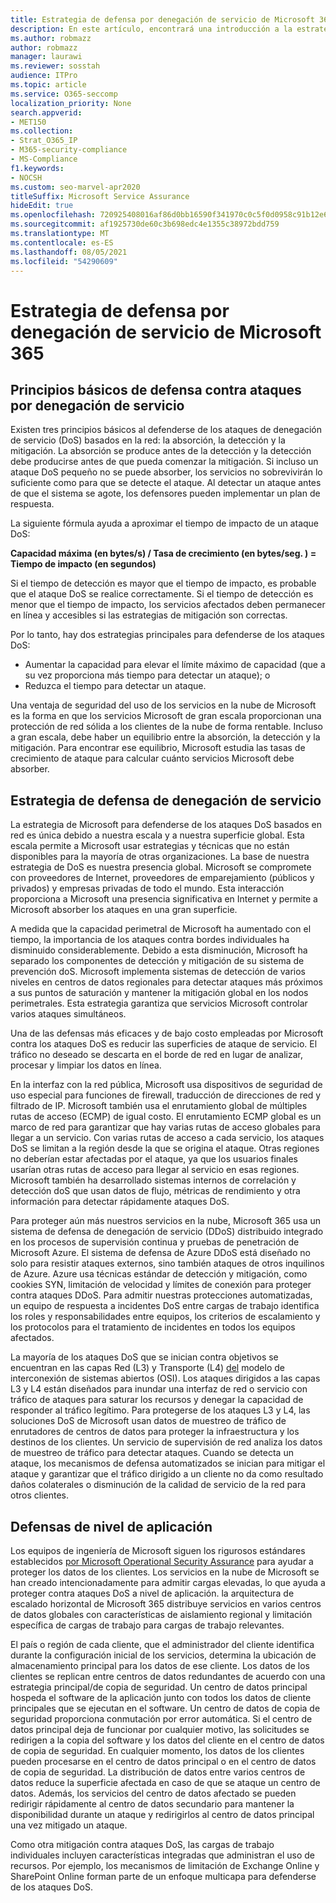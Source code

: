 ```yaml
---
title: Estrategia de defensa por denegación de servicio de Microsoft 365
description: En este artículo, encontrará una introducción a la estrategia de defensa de Microsoft para ataques de denegación de servicio (DoS).
ms.author: robmazz
author: robmazz
manager: laurawi
ms.reviewer: sosstah
audience: ITPro
ms.topic: article
ms.service: O365-seccomp
localization_priority: None
search.appverid:
- MET150
ms.collection:
- Strat_O365_IP
- M365-security-compliance
- MS-Compliance
f1.keywords:
- NOCSH
ms.custom: seo-marvel-apr2020
titleSuffix: Microsoft Service Assurance
hideEdit: true
ms.openlocfilehash: 720925408016af86d0bb16590f341970c0c5f0d0958c91b12e6b810c9b8a939a
ms.sourcegitcommit: af1925730de60c3b698edc4e1355c38972bdd759
ms.translationtype: MT
ms.contentlocale: es-ES
ms.lasthandoff: 08/05/2021
ms.locfileid: "54290609"
---
```

# <a name="microsoft-365-denial-of-service-defense-strategy"></a>Estrategia de defensa por denegación de servicio de Microsoft 365

## <a name="core-principles-of-defense-against-denial-of-service-attacks"></a>Principios básicos de defensa contra ataques por denegación de servicio

Existen tres principios básicos al defenderse de los ataques de denegación de servicio (DoS) basados en la red: la absorción, la detección y la mitigación. La absorción se produce antes de la detección y la detección debe producirse antes de que pueda comenzar la mitigación. Si incluso un ataque DoS pequeño no se puede absorber, los servicios no sobrevivirán lo suficiente como para que se detecte el ataque. Al detectar un ataque antes de que el sistema se agote, los defensores pueden implementar un plan de respuesta.

La siguiente fórmula ayuda a aproximar el tiempo de impacto de un ataque DoS:

  **Capacidad máxima (en bytes/s) / Tasa de crecimiento (en bytes/seg. ) = Tiempo de impacto (en segundos)**

Si el tiempo de detección es mayor que el tiempo de impacto, es probable que el ataque DoS se realice correctamente. Si el tiempo de detección es menor que el tiempo de impacto, los servicios afectados deben permanecer en línea y accesibles si las estrategias de mitigación son correctas.

Por lo tanto, hay dos estrategias principales para defenderse de los ataques DoS:

- Aumentar la capacidad para elevar el límite máximo de capacidad (que a su vez proporciona más tiempo para detectar un ataque); o
- Reduzca el tiempo para detectar un ataque.

Una ventaja de seguridad del uso de los servicios en la nube de Microsoft es la forma en que los servicios Microsoft de gran escala proporcionan una protección de red sólida a los clientes de la nube de forma rentable. Incluso a gran escala, debe haber un equilibrio entre la absorción, la detección y la mitigación. Para encontrar ese equilibrio, Microsoft estudia las tasas de crecimiento de ataque para calcular cuánto servicios Microsoft debe absorber.

## <a name="denial-of-service-defense-strategy"></a>Estrategia de defensa de denegación de servicio

La estrategia de Microsoft para defenderse de los ataques DoS basados en red es única debido a nuestra escala y a nuestra superficie global. Esta escala permite a Microsoft usar estrategias y técnicas que no están disponibles para la mayoría de otras organizaciones. La base de nuestra estrategia de DoS es nuestra presencia global. Microsoft se compromete con proveedores de Internet, proveedores de emparejamiento (públicos y privados) y empresas privadas de todo el mundo. Esta interacción proporciona a Microsoft una presencia significativa en Internet y permite a Microsoft absorber los ataques en una gran superficie.

A medida que la capacidad perimetral de Microsoft ha aumentado con el tiempo, la importancia de los ataques contra bordes individuales ha disminuido considerablemente. Debido a esta disminución, Microsoft ha separado los componentes de detección y mitigación de su sistema de prevención doS. Microsoft implementa sistemas de detección de varios niveles en centros de datos regionales para detectar ataques más próximos a sus puntos de saturación y mantener la mitigación global en los nodos perimetrales. Esta estrategia garantiza que servicios Microsoft controlar varios ataques simultáneos.

Una de las defensas más eficaces y de bajo costo empleadas por Microsoft contra los ataques DoS es reducir las superficies de ataque de servicio. El tráfico no deseado se descarta en el borde de red en lugar de analizar, procesar y limpiar los datos en línea.

En la interfaz con la red pública, Microsoft usa dispositivos de seguridad de uso especial para funciones de firewall, traducción de direcciones de red y filtrado de IP. Microsoft también usa el enrutamiento global de múltiples rutas de acceso (ECMP) de igual costo. El enrutamiento ECMP global es un marco de red para garantizar que hay varias rutas de acceso globales para llegar a un servicio. Con varias rutas de acceso a cada servicio, los ataques DoS se limitan a la región desde la que se origina el ataque. Otras regiones no deberían estar afectadas por el ataque, ya que los usuarios finales usarían otras rutas de acceso para llegar al servicio en esas regiones. Microsoft también ha desarrollado sistemas internos de correlación y detección doS que usan datos de flujo, métricas de rendimiento y otra información para detectar rápidamente ataques DoS.

Para proteger aún más nuestros servicios en la nube, Microsoft 365 usa un sistema de defensa de denegación de servicio (DDoS) distribuido integrado en los procesos de supervisión continua y pruebas de penetración de Microsoft Azure. El sistema de defensa de Azure DDoS está diseñado no solo para resistir ataques externos, sino también ataques de otros inquilinos de Azure. Azure usa técnicas estándar de detección y mitigación, como cookies SYN, limitación de velocidad y límites de conexión para proteger contra ataques DDoS. Para admitir nuestras protecciones automatizadas, un equipo de respuesta a incidentes DoS entre cargas de trabajo identifica los roles y responsabilidades entre equipos, los criterios de escalamiento y los protocolos para el tratamiento de incidentes en todos los equipos afectados.

La mayoría de los ataques DoS que se inician contra objetivos se encuentran en las capas Red (L3) y Transporte (L4) [del](/windows-hardware/drivers/network/windows-network-architecture-and-the-osi-model) modelo de interconexión de sistemas abiertos (OSI). Los ataques dirigidos a las capas L3 y L4 están diseñados para inundar una interfaz de red o servicio con tráfico de ataques para saturar los recursos y denegar la capacidad de responder al tráfico legítimo. Para protegerse de los ataques L3 y L4, las soluciones DoS de Microsoft usan datos de muestreo de tráfico de enrutadores de centros de datos para proteger la infraestructura y los destinos de los clientes. Un servicio de supervisión de red analiza los datos de muestreo de tráfico para detectar ataques. Cuando se detecta un ataque, los mecanismos de defensa automatizados se inician para mitigar el ataque y garantizar que el tráfico dirigido a un cliente no da como resultado daños colaterales o disminución de la calidad de servicio de la red para otros clientes.

## <a name="application-level-defenses"></a>Defensas de nivel de aplicación

Los equipos de ingeniería de Microsoft siguen los rigurosos estándares establecidos [por Microsoft Operational Security Assurance](https://www.microsoft.com/SDL/OperationalSecurityAssurance) para ayudar a proteger los datos de los clientes. Los servicios en la nube de Microsoft se han creado intencionadamente para admitir cargas elevadas, lo que ayuda a proteger contra ataques DoS a nivel de aplicación. la arquitectura de escalado horizontal de Microsoft 365 distribuye servicios en varios centros de datos globales con características de aislamiento regional y limitación específica de cargas de trabajo para cargas de trabajo relevantes.

El país o región de cada cliente, que el administrador del cliente identifica durante la configuración inicial de los servicios, determina la ubicación de almacenamiento principal para los datos de ese cliente. Los datos de los clientes se replican entre centros de datos redundantes de acuerdo con una estrategia principal/de copia de seguridad. Un centro de datos principal hospeda el software de la aplicación junto con todos los datos de cliente principales que se ejecutan en el software. Un centro de datos de copia de seguridad proporciona conmutación por error automática. Si el centro de datos principal deja de funcionar por cualquier motivo, las solicitudes se redirigen a la copia del software y los datos del cliente en el centro de datos de copia de seguridad. En cualquier momento, los datos de los clientes pueden procesarse en el centro de datos principal o en el centro de datos de copia de seguridad. La distribución de datos entre varios centros de datos reduce la superficie afectada en caso de que se ataque un centro de datos. Además, los servicios del centro de datos afectado se pueden redirigir rápidamente al centro de datos secundario para mantener la disponibilidad durante un ataque y redirigirlos al centro de datos principal una vez mitigado un ataque.

Como otra mitigación contra ataques DoS, las cargas de trabajo individuales incluyen características integradas que administran el uso de recursos. Por ejemplo, los mecanismos de limitación de Exchange Online y SharePoint Online forman parte de un enfoque multicapa para defenderse de los ataques DoS.

